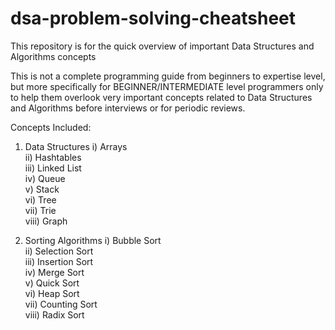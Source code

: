 # dsa-problem-solving-cheatsheet
This repository is for the quick overview of important Data Structures and Algorithms concepts

This is not a complete programming guide from beginners to expertise level, but more specifically for BEGINNER/INTERMEDIATE level programmers only to help them overlook very important concepts related to Data Structures and Algorithms before interviews or for periodic reviews.

Concepts Included:
1. Data Structures
    i) Arrays  
   ii) Hashtables  
  iii) Linked List  
   iv) Queue  
    v) Stack  
   vi) Tree  
  vii) Trie  
 viii) Graph  
 
 2. Sorting Algorithms
    i) Bubble Sort  
   ii) Selection Sort  
  iii) Insertion Sort  
   iv) Merge Sort  
    v) Quick Sort  
   vi) Heap Sort  
  vii) Counting Sort  
 viii) Radix Sort  

